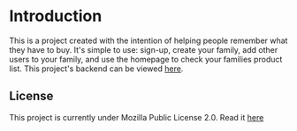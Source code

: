 # Introduction

This is a project created with the intention of helping people remember what they have to buy. It's simple to use: sign-up, create your family, add other users to your family, and use the homepage to check your families product list. This project's backend can be viewed [here](https://github.com/antonioeprado/groceries-backend).

## License

This project is currently under Mozilla Public License 2.0. Read it [here](https://github.com/antonioeprado/autoral-frontend/blob/main/LICENSE)
